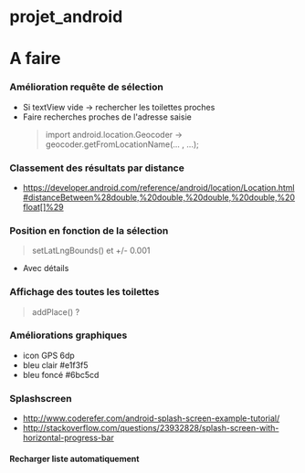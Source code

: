 # projet_android

# A faire

### Amélioration requête de sélection
- Si textView vide -> rechercher les toilettes proches
- Faire recherches proches de l'adresse saisie
    > import android.location.Geocoder -> geocoder.getFromLocationName(... , ...);

### Classement des résultats par distance
- https://developer.android.com/reference/android/location/Location.html#distanceBetween%28double,%20double,%20double,%20double,%20float[]%29

### Position en fonction de la sélection
> setLatLngBounds() et +/- 0.001
- Avec détails

### Affichage des toutes les toilettes
> addPlace() ?

### Améliorations graphiques
- icon GPS 6dp
- bleu clair #e1f3f5
- bleu foncé #6bc5cd

### Splashscreen
- http://www.coderefer.com/android-splash-screen-example-tutorial/
- http://stackoverflow.com/questions/23932828/splash-screen-with-horizontal-progress-bar

#### Recharger liste automatiquement
